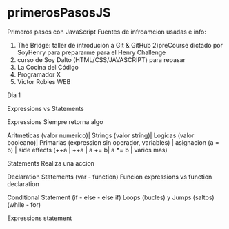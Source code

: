 # primerosPasosJS
Primeros pasos con JavaScript
Fuentes de infroamcion usadas e info:
1) The Bridge: taller de introducion a Git & GitHub
2)preCourse dictado por SoyHenry para prepararme para el Henry Challenge
3) curso de Soy Dalto (HTML/CSS/JAVASCRIPT) para repasar
4) La Cocina del Código
5) Programador X
6) Victor Robles WEB


Dia 1 

Expressions vs Statements

Expressions
Siempre retorna algo

Aritmeticas (valor numerico)| Strings (valor string)| Logicas (valor booleano)| Primarias (expression sin operador, variables) | asignacion (a = b) | side effects (++a | ++a | a += b| a *= b | varios mas)

Statements
Realiza una accion

Declaration Statements (var - function)
Funcion expressions vs function declaration

Conditional Statement (if - else - else if)
Loops (bucles) y Jumps (saltos) (while - for)

Expressions statement


